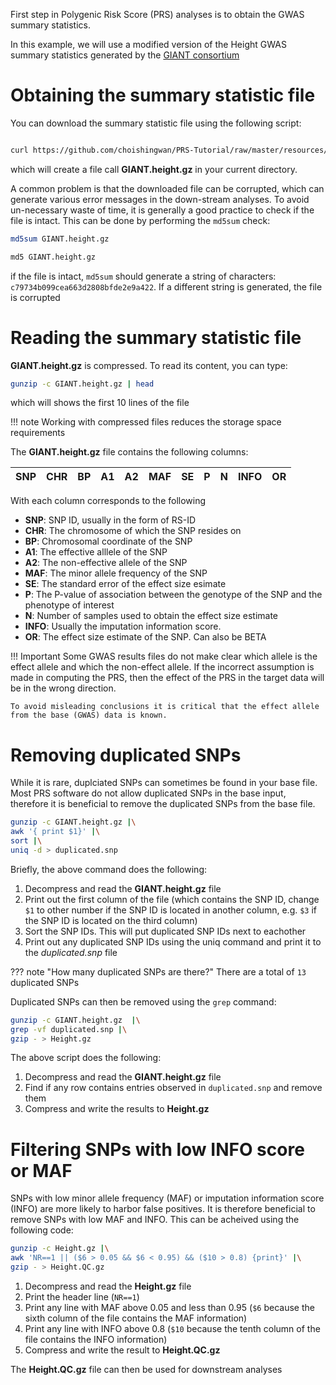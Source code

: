 First step in Polygenic Risk Score (PRS) analyses is to obtain the GWAS summary statistics. 

In this example, we will use a modified version of the Height GWAS summary statistics generated by the [GIANT consortium](https://portals.broadinstitute.org/collaboration/giant/index.php/GIANT_consortium_data_files#GWAS_Anthropometric_2014_Height)

# Obtaining the summary statistic file
You can download the summary statistic file using the following script:
``` bash

curl https://github.com/choishingwan/PRS-Tutorial/raw/master/resources/GIANT.height.gz -L -O

```

which will create a file call **GIANT.height.gz** in your current directory. 

A common problem is that the downloaded file can be corrupted, 
which can generate various error messages in the down-stream analyses. 
To avoid un-necessary waste of time, it is generally a good practice to 
check if the file is intact. This can be done by performing the `md5sum` check:

```bash tab="Linux"
md5sum GIANT.height.gz
```

```bash tab="OS X"
md5 GIANT.height.gz
```

if the file is intact, `md5sum` should generate a string of characters: `c79734b099cea663d2808bfde2e9a422`. 
If a different string is generated, the file is corrupted 

# Reading the summary statistic file
**GIANT.height.gz** is compressed. To read its content, you can type:

```bash
gunzip -c GIANT.height.gz | head
```

which will shows the first 10 lines of the file

!!! note
    Working with compressed files reduces the storage space requirements

The **GIANT.height.gz** file contains the following columns:

|SNP|CHR|BP|A1|A2|MAF|SE|P|N|INFO|OR|
|:-:|:-:|:-:|:-:|:-:|:-:|:-:|:-:|:-:|:-:|:-:|

With each column corresponds to the following

- **SNP**: SNP ID, usually in the form of RS-ID
- **CHR**: The chromosome of which the SNP resides on
- **BP**: Chromosomal coordinate of the SNP
- **A1**: The effective alllele of the SNP
- **A2**: The non-effective allele of the SNP
- **MAF**: The minor allele frequency of the SNP
- **SE**: The standard error of the effect size esimate
- **P**: The P-value of association between the genotype of the SNP and the phenotype of interest
- **N**: Number of samples used to obtain the effect size estimate
- **INFO**: Usually the imputation information score. 
- **OR**: The effect size estimate of the SNP. Can also be BETA

!!! Important
    Some GWAS results files do not make clear which allele is the effect allele and which the non-effect allele. 
    If the incorrect assumption is made in computing the PRS, then the effect of the PRS in the target data will be in the wrong direction.
    
    To avoid misleading conclusions it is critical that the effect allele from the base (GWAS) data is known.

# Removing duplicated SNPs
While it is rare, duplciated SNPs can sometimes be found in your base file.
Most PRS software do not allow duplicated SNPs in the base input, therefore it
is beneficial to remove the duplicated SNPs from the base file. 

```bash
gunzip -c GIANT.height.gz |\
awk '{ print $1}' |\
sort |\
uniq -d > duplicated.snp
```

Briefly, the above command does the following:

1. Decompress and read the **GIANT.height.gz** file
2. Print out the first column of the file (which contains the SNP ID, change `$1` to other number if the SNP ID is located in another column, e.g. `$3` if the SNP ID is located on the third column)
3. Sort the SNP IDs. This will put duplicated SNP IDs next to eachother
4. Print out any duplicated SNP IDs using the uniq command and print it to the *duplicated.snp* file


??? note "How many duplicated SNPs are there?"
    There are a total of `13` duplicated SNPs

Duplicated SNPs can then be removed using the `grep` command:
```bash
gunzip -c GIANT.height.gz  |\
grep -vf duplicated.snp |\
gzip - > Height.gz
```

The above script does the following:

1. Decompress and read the **GIANT.height.gz** file 
2. Find if any row contains entries observed in `duplicated.snp` and remove them
3. Compress and write the results to **Height.gz**

# Filtering SNPs with low INFO score or MAF 
SNPs with low minor allele frequency (MAF) or imputation information score (INFO) are more likely to harbor false positives. 
It is therefore beneficial to remove SNPs with low MAF and INFO.
This can be acheived using the following code:

```bash
gunzip -c Height.gz |\
awk 'NR==1 || ($6 > 0.05 && $6 < 0.95) && ($10 > 0.8) {print}' |\
gzip - > Height.QC.gz
```

1. Decompress and read the **Height.gz** file
2. Print the header line (`NR==1`)
3. Print any line with MAF above 0.05 and less than 0.95 (`$6` because the sixth column of the file contains the MAF information)
4. Print any line with INFO above 0.8 (`$10` because the tenth column of the file contains the INFO information)
5. Compress and write the result to **Height.QC.gz**

The **Height.QC.gz** file can then be used for downstream analyses

    
